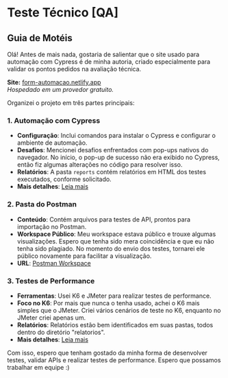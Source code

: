 # Teste Técnico [QA]
## Guia de Motéis

Olá! Antes de mais nada, gostaria de salientar que o site usado para automação com Cypress é de minha autoria, criado especialmente para validar os pontos pedidos na avaliação técnica.

**Site:** [form-automacao.netlify.app](https://form-automacao.netlify.app/)  
*Hospedado em um provedor gratuito.*

Organizei o projeto em três partes principais:

### 1. Automação com Cypress
- **Configuração**: Inclui comandos para instalar o Cypress e configurar o ambiente de automação.
- **Desafios**: Mencionei desafios enfrentados com pop-ups nativos do navegador. No início, o pop-up de sucesso não era exibido no Cypress, então fiz algumas alterações no código para resolver isso.
- **Relatórios**: A pasta `reports` contém relatórios em HTML dos testes executados, conforme solicitado.
- **Mais detalhes**: [Leia mais](cy-automacao\README.MD)

### 2. Pasta do Postman
- **Conteúdo**: Contém arquivos para testes de API, prontos para importação no Postman.
- **Workspace Público**: Meu workspace estava público e trouxe algumas visualizações. Espero que tenha sido mera coincidência e que eu não tenha sido plagiado. No momento do envio dos testes, tornarei ele público novamente para facilitar a visualização.
- **URL**: [Postman Workspace](https://www.postman.com/altimetry-saganist-9696231/guia-de-motis-teste-tcnico/overview?ctx=settings)

### 3. Testes de Performance
- **Ferramentas**: Usei K6 e JMeter para realizar testes de performance.
- **Foco no K6**: Por mais que nunca o tenha usado, achei o K6 mais simples que o JMeter. Criei vários cenários de teste no K6, enquanto no JMeter criei apenas um.
- **Relatórios**: Relatórios estão bem identificados em suas pastas, todos dentro do diretório "relatorios".
- **Mais detalhes**: [Leia mais](./teste%20de%20performance/k6/K6-README.MD)

Com isso, espero que tenham gostado da minha forma de desenvolver testes, validar APIs e realizar testes de performance. Espero que possamos trabalhar em equipe :)